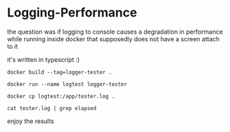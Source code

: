 # Logging-Performance
the question was if logging to console causes a degradation in performance while running inside docker that supposedly does not have a screen attach to it

it's written in typescript :)

```
docker build --tag=logger-tester . 

docker run --name logtest logger-tester

docker cp logtest:/app/tester.log .

cat tester.log | grep elapsed
```
enjoy the results